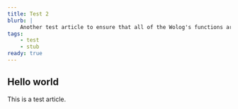 ```yaml
---
title: Test 2
blurb: |
    Another test article to ensure that all of the Wolog's functions are implemented correctly.
tags:
    - test
    - stub
ready: true
---
```


## Hello world

This is a test article.
